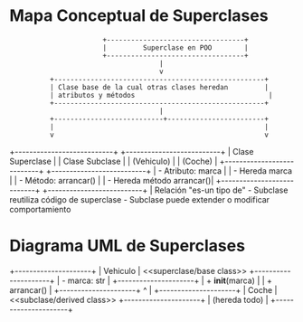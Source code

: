 # Mapa Conceptual de Superclases
                           +----------------------------------+
                           |         Superclase en POO        |
                           +----------------------------------+
                                         |
                                         v
              +----------------------------------------------------+
              | Clase base de la cual otras clases heredan         |
              | atributos y métodos                                 |
              +----------------------------------------------------+
                                         |
              +---------------------------+------------------------+
              |                                                    |
              v                                                    v
+---------------------------+                        +--------------------------+
|    Clase Superclase       |                        |     Clase Subclase       |
|       (Vehiculo)          |                        |        (Coche)           |
+---------------------------+                        +--------------------------+
| - Atributo: marca         |                        | - Hereda marca           |
| - Método: arrancar()      |                        | - Hereda método arrancar()|
+---------------------------+                        +--------------------------+
                                         |
                       Relación "es-un tipo de"
                      - Subclase reutiliza código de superclase
                      - Subclase puede extender o modificar comportamiento



# Diagrama UML de Superclases
+---------------------+
|     Vehiculo        |  <<superclase/base class>>
+---------------------+
| - marca: str        |
+---------------------+
| + __init__(marca)   |
| + arrancar()        |
+---------------------+
          ^
          |
+---------------------+
|       Coche         |  <<subclase/derived class>>
+---------------------+
|  (hereda todo)      |
+---------------------+
